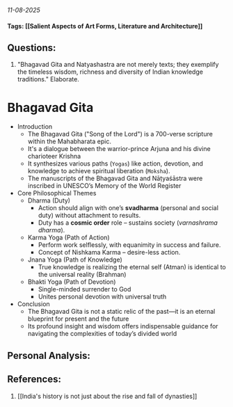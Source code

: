 *11-08-2025*
#### Tags: [[Salient Aspects of Art Forms, Literature and Architecture]]


## Questions:

1. "Bhagavad Gita and Natyashastra are not merely texts; they exemplify the timeless wisdom, richness and diversity of Indian knowledge traditions." Elaborate.

# Bhagavad Gita

- Introduction
	- The Bhagavad Gita ("Song of the Lord") is a 700-verse scripture within the Mahabharata epic. 
	- It's a dialogue between the warrior-prince Arjuna and his divine charioteer Krishna
	- It synthesizes various paths (`Yogas`) like action, devotion, and knowledge to achieve spiritual liberation (`Moksha`).
	- The manuscripts of the Bhagavad Gita and Nāṭyaśāstra were inscribed in UNESCO’s Memory of the World Register
- Core Philosophical Themes
	- Dharma (Duty)
		- Action should align with one’s **svadharma** (personal and social duty) without attachment to results.
		- Duty has a **cosmic order** role – sustains society (_varnashrama dharma_).
	- Karma Yoga (Path of Action)
		- Perform work selflessly, with equanimity in success and failure.
		- Concept of Nishkama Karma – desire-less action.
	- Jnana Yoga (Path of Knowledge)
		- True knowledge is realizing the eternal self (Atman) is identical to the universal reality (Brahman)
	- Bhakti Yoga (Path of Devotion)
		- Single-minded surrender to God
		- Unites personal devotion with universal truth
- Conclusion
	- The Bhagavad Gita is not a static relic of the past—it is an eternal blueprint for present and the future
	- Its profound insight and wisdom offers indispensable guidance for navigating the complexities of today’s divided world




## Personal Analysis:


## References:

1. [[India's history is not just about the rise and fall of dynasties]]